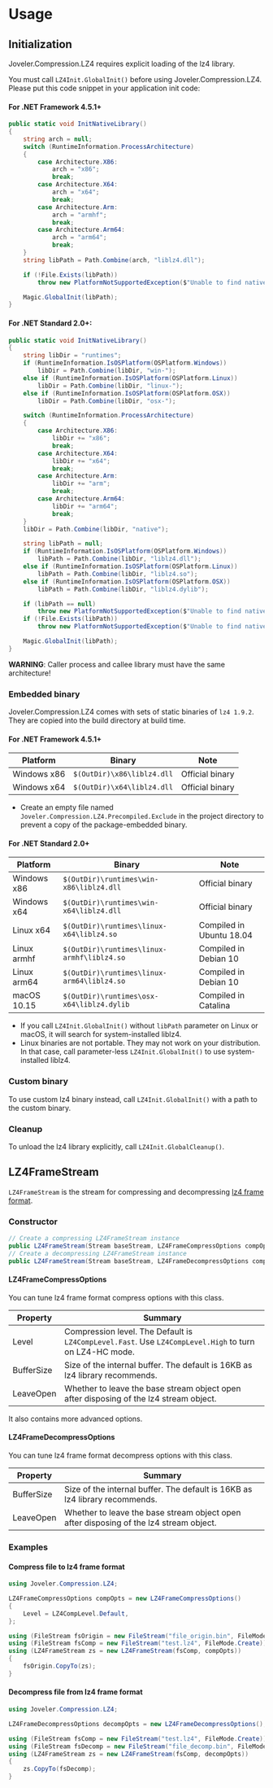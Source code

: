 # Usage

## Initialization

Joveler.Compression.LZ4 requires explicit loading of the lz4 library.

You must call `LZ4Init.GlobalInit()` before using Joveler.Compression.LZ4. Please put this code snippet in your application init code:

#### For .NET Framework 4.5.1+

```cs
public static void InitNativeLibrary()
{
    string arch = null;
    switch (RuntimeInformation.ProcessArchitecture)
    {
        case Architecture.X86:
            arch = "x86";
            break;
        case Architecture.X64:
            arch = "x64";
            break;
        case Architecture.Arm:
            arch = "armhf";
            break;
        case Architecture.Arm64:
            arch = "arm64";
            break;
    }
    string libPath = Path.Combine(arch, "liblz4.dll");

    if (!File.Exists(libPath))
        throw new PlatformNotSupportedException($"Unable to find native library [{libPath}].");

    Magic.GlobalInit(libPath);
}
```

#### For .NET Standard 2.0+:

```cs
public static void InitNativeLibrary()
{
    string libDir = "runtimes";
    if (RuntimeInformation.IsOSPlatform(OSPlatform.Windows))
        libDir = Path.Combine(libDir, "win-");
    else if (RuntimeInformation.IsOSPlatform(OSPlatform.Linux))
        libDir = Path.Combine(libDir, "linux-");
    else if (RuntimeInformation.IsOSPlatform(OSPlatform.OSX))
        libDir = Path.Combine(libDir, "osx-");

    switch (RuntimeInformation.ProcessArchitecture)
    {
        case Architecture.X86:
            libDir += "x86";
            break;
        case Architecture.X64:
            libDir += "x64";
            break;
        case Architecture.Arm:
            libDir += "arm";
            break;
        case Architecture.Arm64:
            libDir += "arm64";
            break;
    }
    libDir = Path.Combine(libDir, "native");

    string libPath = null;
    if (RuntimeInformation.IsOSPlatform(OSPlatform.Windows))
        libPath = Path.Combine(libDir, "liblz4.dll");
    else if (RuntimeInformation.IsOSPlatform(OSPlatform.Linux))
        libPath = Path.Combine(libDir, "liblz4.so");
    else if (RuntimeInformation.IsOSPlatform(OSPlatform.OSX))
        libPath = Path.Combine(libDir, "liblz4.dylib");

    if (libPath == null)
        throw new PlatformNotSupportedException($"Unable to find native library.");
    if (!File.Exists(libPath))
        throw new PlatformNotSupportedException($"Unable to find native library [{libPath}].");

    Magic.GlobalInit(libPath);
}
```

**WARNING**: Caller process and callee library must have the same architecture!

### Embedded binary

Joveler.Compression.LZ4 comes with sets of static binaries of `lz4 1.9.2`. They are copied into the build directory at build time.

#### For .NET Framework 4.5.1+

| Platform    | Binary                       | Note            |
|-------------|------------------------------|-----------------|
| Windows x86 | `$(OutDir)\x86\liblz4.dll`   | Official binary |
| Windows x64 | `$(OutDir)\x64\liblz4.dll`   | Official binary |

- Create an empty file named `Joveler.Compression.LZ4.Precompiled.Exclude` in the project directory to prevent a copy of the package-embedded binary.

#### For .NET Standard 2.0+

| Platform    | Binary                                     | Note                     |
|-------------|--------------------------------------------|--------------------------|
| Windows x86 | `$(OutDir)\runtimes\win-x86\liblz4.dll`    | Official binary          |
| Windows x64 | `$(OutDir)\runtimes\win-x64\liblz4.dll`    | Official binary          |
| Linux x64   | `$(OutDir)\runtimes\linux-x64\liblz4.so`   | Compiled in Ubuntu 18.04 |
| Linux armhf | `$(OutDir)\runtimes\linux-armhf\liblz4.so` | Compiled in Debian 10    |
| Linux arm64 | `$(OutDir)\runtimes\linux-arm64\liblz4.so` | Compiled in Debian 10    |
| macOS 10.15 | `$(OutDir)\runtimes\osx-x64\liblz4.dylib`  | Compiled in Catalina     |

- If you call `LZ4Init.GlobalInit()` without `libPath` parameter on Linux or macOS, it will search for system-installed liblz4.
- Linux binaries are not portable. They may not work on your distribution. In that case, call parameter-less `LZ4Init.GlobalInit()` to use system-installed liblz4.

### Custom binary

To use custom lz4 binary instead, call `LZ4Init.GlobalInit()` with a path to the custom binary.

### Cleanup

To unload the lz4 library explicitly, call `LZ4Init.GlobalCleanup()`.

## LZ4FrameStream

`LZ4FrameStream` is the stream for compressing and decompressing [lz4 frame format](https://github.com/lz4/lz4/blob/dev/doc/lz4_Frame_format.md).

### Constructor

```csharp
// Create a compressing LZ4FrameStream instance
public LZ4FrameStream(Stream baseStream, LZ4FrameCompressOptions compOpts)
// Create a decompressing LZ4FrameStream instance
public LZ4FrameStream(Stream baseStream, LZ4FrameDecompressOptions compOpts)
```

#### LZ4FrameCompressOptions

You can tune lz4 frame format compress options with this class.

| Property | Summary |
|----------|---------|
| Level | Compression level. The Default is `LZ4CompLevel.Fast`. Use `LZ4CompLevel.High` to turn on LZ4-HC mode. |
| BufferSize | Size of the internal buffer. The default is 16KB as lz4 library recommends. |
| LeaveOpen | Whether to leave the base stream object open after disposing of the lz4 stream object. |

It also contains more advanced options.

#### LZ4FrameDecompressOptions

You can tune lz4 frame format decompress options with this class.

| Property | Summary |
|----------|---------|
| BufferSize | Size of the internal buffer. The default is 16KB as lz4 library recommends. |
| LeaveOpen | Whether to leave the base stream object open after disposing of the lz4 stream object. |

### Examples

#### Compress file to lz4 frame format

```csharp
using Joveler.Compression.LZ4;

LZ4FrameCompressOptions compOpts = new LZ4FrameCompressOptions()
{
    Level = LZ4CompLevel.Default,
};

using (FileStream fsOrigin = new FileStream("file_origin.bin", FileMode.Open))
using (FileStream fsComp = new FileStream("test.lz4", FileMode.Create))
using (LZ4FrameStream zs = new LZ4FrameStream(fsComp, compOpts))
{
    fsOrigin.CopyTo(zs);
}
```

#### Decompress file from lz4 frame format

```csharp
using Joveler.Compression.LZ4;

LZ4FrameDecompressOptions decompOpts = new LZ4FrameDecompressOptions();

using (FileStream fsComp = new FileStream("test.lz4", FileMode.Create))
using (FileStream fsDecomp = new FileStream("file_decomp.bin", FileMode.Open))
using (LZ4FrameStream zs = new LZ4FrameStream(fsComp, decompOpts))
{
    zs.CopyTo(fsDecomp);
}
```
